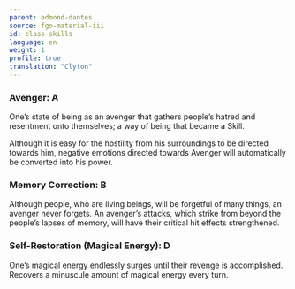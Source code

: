 ```yaml
---
parent: edmond-dantes
source: fgo-material-iii
id: class-skills
language: en
weight: 1
profile: true
translation: "Clyton"
---
```


### Avenger: A

One’s state of being as an avenger that gathers people’s hatred and resentment onto themselves; a way of being that became a Skill.

Although it is easy for the hostility from his surroundings to be directed towards him, negative emotions directed towards Avenger will automatically be converted into his power.

### Memory Correction: B

Although people, who are living beings, will be forgetful of many things, an avenger never forgets. An avenger’s attacks, which strike from beyond the people’s lapses of memory, will have their critical hit effects strengthened.

### Self-Restoration (Magical Energy): D

One’s magical energy endlessly surges until their revenge is accomplished. Recovers a minuscule amount of magical energy every turn.
